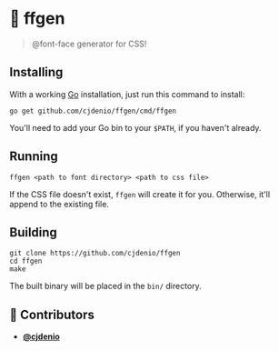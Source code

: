 <!-- DO NOT REMOVE - contributor_list:data:start:["cjdenio"]:end -->
# 🎨 ffgen

> @font-face generator for CSS!

## Installing

With a working [Go](https://golang.org) installation, just run this command to install:

```
go get github.com/cjdenio/ffgen/cmd/ffgen
```

You'll need to add your Go bin to your `$PATH`, if you haven't already.

## Running

`ffgen <path to font directory> <path to css file>`

If the CSS file doesn't exist, `ffgen` will create it for you. Otherwise, it'll append to the existing file.

## Building

```
git clone https://github.com/cjdenio/ffgen
cd ffgen
make
```

The built binary will be placed in the `bin/` directory.

<!-- DO NOT REMOVE - contributor_list:start -->
## 👥 Contributors


- **[@cjdenio](https://github.com/cjdenio)**

<!-- DO NOT REMOVE - contributor_list:end -->